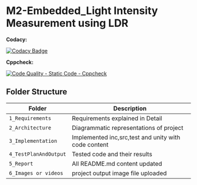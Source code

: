 # M2-Embedded_Light Intensity Measurement using LDR

**Codacy:**

[![Codacy Badge](https://app.codacy.com/project/badge/Grade/976e8e96cbc04b31a56c595415108d4e)](https://www.codacy.com/gh/Yazhlhub/M2-Embedded_Interfacing/dashboard?utm_source=github.com&amp;utm_medium=referral&amp;utm_content=Yazhlhub/M2-Embedded_Interfacing&amp;utm_campaign=Badge_Grade)

**Cppcheck:**

[![Code Quality - Static Code - Cppcheck](https://github.com/Yazhlhub/M2-Embedded_Interfacing/actions/workflows/Cppcheck.yml/badge.svg)](https://github.com/Yazhlhub/M2-Embedded_Interfacing/actions/workflows/Cppcheck.yml)


## Folder Structure

Folder        | Description
--------------| ----------------------------------------------
`1_Requirements`         |  Requirements explained in Detail
`2_Architecture`         |  Diagrammatic representations of project
`3_Implementation`        | Implemented inc,src,test and unity with code content
`4_TestPlanAndOutput`       | Tested code and their results
`5_Report`                  |All README.md content updated
`6_Images or videos`                  |project output image file uploaded



